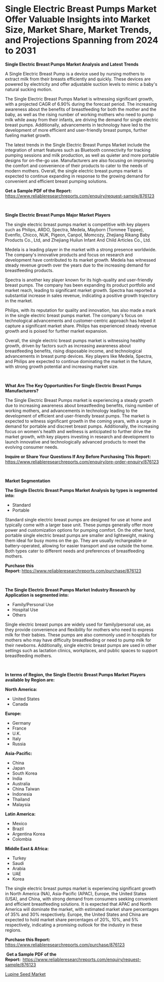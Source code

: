 <p><h1>Single Electric Breast Pumps Market Offer Valuable Insights into Market Size, Market Share, Market Trends, and Projections Spanning from 2024 to 2031</h1></p><p><strong>Single Electric Breast Pumps Market Analysis and Latest Trends</strong></p>
<p><p>A Single Electric Breast Pump is a device used by nursing mothers to extract milk from their breasts efficiently and quickly. These devices are powered by electricity and offer adjustable suction levels to mimic a baby's natural sucking motion.</p><p>The Single Electric Breast Pumps Market is witnessing significant growth, with a projected CAGR of 6.90% during the forecast period. The increasing awareness about the benefits of breastfeeding for both the mother and the baby, as well as the rising number of working mothers who need to pump milk while away from their infants, are driving the demand for single electric breast pumps. Additionally, advancements in technology have led to the development of more efficient and user-friendly breast pumps, further fueling market growth.</p><p>The latest trends in the Single Electric Breast Pumps Market include the integration of smart features such as Bluetooth connectivity for tracking pumping sessions and milk production, as well as quieter and more portable designs for on-the-go use. Manufacturers are also focusing on improving the comfort and convenience of their products to cater to the needs of modern mothers. Overall, the single electric breast pumps market is expected to continue expanding in response to the growing demand for convenient and efficient breast pumping solutions.</p></p>
<p><strong>Get a Sample PDF of the Report:&nbsp;</strong> <a href="https://www.reliableresearchreports.com/enquiry/request-sample/876123">https://www.reliableresearchreports.com/enquiry/request-sample/876123</a></p>
<p>&nbsp;</p>
<p><strong>Single Electric Breast Pumps Major Market Players</strong></p>
<p><p>The single electric breast pumps market is competitive with key players such as Philips, ARDO, Spectra, Medela, Mayborn (Tommee Tippee), Evenflo, Chicco, NUK, Pigeon, Canpol, Momcozy, Zhejiang Rikang Baby Products Co., Ltd, and Zhejiang Huilun Infant And Child Articles Co., Ltd.</p><p>Medela is a leading player in the market with a strong presence worldwide. The company's innovative products and focus on research and development have contributed to its market growth. Medela has witnessed steady revenue growth over the years due to the increasing demand for breastfeeding products.</p><p>Spectra is another key player known for its high-quality and user-friendly breast pumps. The company has been expanding its product portfolio and market reach, leading to significant market growth. Spectra has reported a substantial increase in sales revenue, indicating a positive growth trajectory in the market.</p><p>Philips, with its reputation for quality and innovation, has also made a mark in the single electric breast pumps market. The company's focus on technological advancements and customer-centric approach has helped it capture a significant market share. Philips has experienced steady revenue growth and is poised for further market expansion.</p><p>Overall, the single electric breast pumps market is witnessing healthy growth, driven by factors such as increasing awareness about breastfeeding benefits, rising disposable income, and technological advancements in breast pump devices. Key players like Medela, Spectra, and Philips are expected to continue dominating the market in the future, with strong growth potential and increasing market size.</p></p>
<p>&nbsp;</p>
<p><strong>What Are The Key Opportunities For Single Electric Breast Pumps Manufacturers?</strong></p>
<p><p>The Single Electric Breast Pumps market is experiencing a steady growth due to increasing awareness about breastfeeding benefits, rising number of working mothers, and advancements in technology leading to the development of efficient and user-friendly breast pumps. The market is expected to witness significant growth in the coming years, with a surge in demand for portable and discreet breast pumps. Additionally, the increasing focus on women's health and wellness is anticipated to further drive the market growth, with key players investing in research and development to launch innovative and technologically advanced products to meet the evolving consumer needs.</p></p>
<p><strong>Inquire or Share Your Questions If Any Before Purchasing This Report:</strong> <a href="https://www.reliableresearchreports.com/enquiry/pre-order-enquiry/876123">https://www.reliableresearchreports.com/enquiry/pre-order-enquiry/876123</a></p>
<p>&nbsp;</p>
<p><strong>Market Segmentation</strong></p>
<p><strong>The Single Electric Breast Pumps Market Analysis by types is segmented into:</strong></p>
<p><ul><li>Standard</li><li>Portable</li></ul></p>
<p><p>Standard single electric breast pumps are designed for use at home and typically come with a larger base unit. These pumps generally offer more power and customization options for pumping comfort. On the other hand, portable single electric breast pumps are smaller and lightweight, making them ideal for busy moms on the go. They are usually rechargeable or battery-operated, allowing for easier transport and use outside the home. Both types cater to different needs and preferences of breastfeeding mothers.</p></p>
<p><strong>Purchase this Report:&nbsp;</strong><a href="https://www.reliableresearchreports.com/purchase/876123">https://www.reliableresearchreports.com/purchase/876123</a></p>
<p>&nbsp;</p>
<p><strong>The Single Electric Breast Pumps Market Industry Research by Application is segmented into:</strong></p>
<p><ul><li>Family/Personal Use</li><li>Hospital Use</li><li>Others</li></ul></p>
<p><p>Single electric breast pumps are widely used for family/personal use, as they provide convenience and flexibility for mothers who need to express milk for their babies. These pumps are also commonly used in hospitals for mothers who may have difficulty breastfeeding or need to pump milk for their newborns. Additionally, single electric breast pumps are used in other settings such as lactation clinics, workplaces, and public spaces to support breastfeeding mothers.</p></p>
<p>&nbsp;</p>
<p><strong>In terms of Region, the Single Electric Breast Pumps Market Players available by Region are:</strong></p>
<p>
    <p> <strong> North America: </strong>
        <ul>
            <li>United States</li>
            <li>Canada</li>
        </ul>
        </p> 
    <p> <strong> Europe: </strong>
        <ul>
            <li>Germany</li>
            <li>France</li>
            <li>U.K.</li>
            <li>Italy</li>
            <li>Russia</li>
        </ul>
        </p> 
    <p> <strong> Asia-Pacific: </strong>
        <ul>
            <li>China</li>
            <li>Japan</li>
            <li>South Korea</li>
            <li>India</li>
            <li>Australia</li>
            <li>China Taiwan</li>
            <li>Indonesia</li>
            <li>Thailand</li>
            <li>Malaysia</li>
        </ul>
        </p> 
    <p> <strong> Latin America: </strong>
        <ul>
            <li>Mexico</li>
            <li>Brazil</li>
            <li>Argentina Korea</li>
            <li>Colombia</li>
        </ul>
        </p> 
    <p> <strong> Middle East & Africa: </strong>
        <ul>
            <li>Turkey</li>
            <li>Saudi</li>
            <li>Arabia</li>
            <li>UAE</li>
            <li>Korea</li>
        </ul>
    </p>
    </p>
<p><p>The single electric breast pumps market is experiencing significant growth in North America (NA), Asia-Pacific (APAC), Europe, the United States (USA), and China, with strong demand from consumers seeking convenient and efficient breastfeeding solutions. It is expected that APAC and North America will dominate the market, with estimated market share percentages of 35% and 30% respectively. Europe, the United States and China are expected to hold market share percentages of 20%, 10%, and 5% respectively, indicating a promising outlook for the industry in these regions.</p></p>
<p><strong>Purchase this Report: </strong><a href="https://www.reliableresearchreports.com/purchase/876123">https://www.reliableresearchreports.com/purchase/876123</a></p>
<p>&nbsp;<strong>Get a Sample PDF of the Report:&nbsp;&nbsp;</strong><a href="https://www.reliableresearchreports.com/enquiry/request-sample/876123">https://www.reliableresearchreports.com/enquiry/request-sample/876123</a></p>
<p><strong></strong></p>
<p><p><a href="https://noble-drawer-34c.notion.site/Lupine-Seed-Market-Size-Evaluating-its-Market-Trends-Growth-and-Projections-2024-2031-e050995b143b45c68924db4c8f78e2e3">Lupine Seed Market</a></p></p>